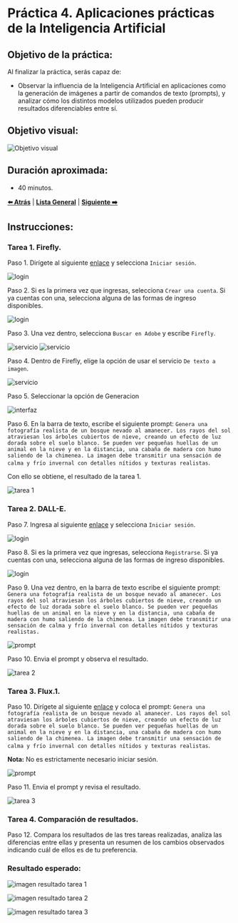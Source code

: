 # Práctica 4. Aplicaciones prácticas de la Inteligencia Artificial

## Objetivo de la práctica:

Al finalizar la práctica, serás capaz de:

- Observar la influencia de la Inteligencia Artificial en aplicaciones como la generación de imágenes a partir de comandos de texto (prompts), y analizar cómo los distintos modelos utilizados pueden producir resultados diferenciables entre sí.

## Objetivo visual:

![Objetivo visual](../images/cap4_obj_vis.png) 

## Duración aproximada:

- 40 minutos.

**[⬅️ Atrás](https://netec-mx.github.io/IA-ML/Cap%C3%ADtulo3/Lab3.html)** | **[Lista General](https://netec-mx.github.io/IA-ML/)** | **[Siguiente ➡️](https://netec-mx.github.io/IA-ML/Cap%C3%ADtulo5/Lab5.html)**

## Instrucciones:

### Tarea 1. Firefly.

Paso 1. Dirígete al siguiente [enlace](https://www.adobe.com/pe/products/firefly.html) y selecciona `Iniciar sesión`.

![login](../images/cap4_1.png) 

Paso 2. Si es la primera vez que ingresas, selecciona `Crear una cuenta`. Si ya cuentas con una, selecciona alguna de las formas de ingreso disponibles.

![login](/images/cap4_2.png) 

Paso 3. Una vez dentro, selecciona `Buscar en Adobe` y escribe `Firefly`.

![servicio](../images/cap4_3.png) 
![servicio](../images/cap4_4.png) 

Paso 4. Dentro de Firefly, elige la opción de usar el servicio `De texto a imagen`.

![servicio](/images/cap4_5.png) 

Paso 5. Seleccionar la opción de Generacion

![interfaz](/images/cap4_6.png) 

Paso 6. En la barra de texto, escribe el siguiente prompt: `Genera una fotografía realista de un bosque nevado al amanecer. Los rayos del sol atraviesan los árboles cubiertos de nieve, creando un efecto de luz dorada sobre el suelo blanco. Se pueden ver pequeñas huellas de un animal en la nieve y en la distancia, una cabaña de madera con humo saliendo de la chimenea. La imagen debe transmitir una sensación de calma y frío invernal con detalles nítidos y texturas realistas`. 

Con ello se obtiene, el resultado de la tarea 1.

![tarea 1](../images/cap4_7.png) 


### Tarea 2. DALL-E.

Paso 7. Ingresa al siguiente [enlace](https://chatgpt.com/) y selecciona `Iniciar sesión`.

![login](../images/cap4_8.png) 

Paso 8. Si es la primera vez que ingresas, selecciona `Registrarse`. Si ya cuentas con una, selecciona alguna de las formas de ingreso disponibles.

![login](../images/cap4_9.png) 

Paso 9. Una vez dentro, en la barra de texto escribe el siguiente prompt: `Genera una fotografía realista de un bosque nevado al amanecer. Los rayos del sol atraviesan los árboles cubiertos de nieve, creando un efecto de luz dorada sobre el suelo blanco. Se pueden ver pequeñas huellas de un animal en la nieve y en la distancia, una cabaña de madera con humo saliendo de la chimenea. La imagen debe transmitir una sensación de calma y frío invernal con detalles nítidos y texturas realistas.`

![prompt](../images/cap4_10.png) 

Paso 10. Envia el prompt y observa el resultado.

![tarea 2](../images/cap4_11.png) 

### Tarea 3. Flux.1.

Paso 10. Dirígete al siguiente [enlace](https://grok.com/) y coloca el prompt: `Genera una fotografía realista de un bosque nevado al amanecer. Los rayos del sol atraviesan los árboles cubiertos de nieve, creando un efecto de luz dorada sobre el suelo blanco. Se pueden ver pequeñas huellas de un animal en la nieve y en la distancia, una cabaña de madera con humo saliendo de la chimenea. La imagen debe transmitir una sensación de calma y frío invernal con detalles nítidos y texturas realistas`. 

**Nota:** No es estrictamente necesario iniciar sesión.

![prompt](/images/cap4_12.png) 

Paso 11. Envia el prompt y revisa el resultado.

![tarea 3](/images/cap4_13.png) 

### Tarea 4. Comparación de resultados.

Paso 12. Compara los resultados de las tres tareas realizadas, analiza las diferencias entre ellas y presenta un resumen de los cambios observados indicando cuál de ellos es de tu preferencia.

### Resultado esperado:

![imagen resultado tarea 1](../images/cap4_7.png) 

![imagen resultado tarea 2](../images/cap4_11.png) 

![imagen resultado tarea 3](../images/cap4_13.png) 
